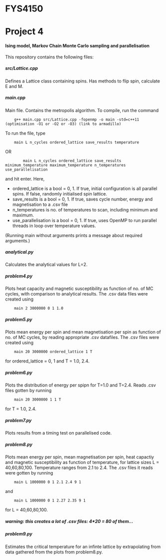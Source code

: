 # FYS4150
# Project 4
#### Ising model, Markov Chain Monte Carlo sampling and parallelisation

This repository contains the following files:

##### src/Lattice.cpp
Defines a Lattice class containing spins. Has methods to flip spin, calculate E and M.

##### main.cpp
Main file. Contains the metropolis algorithm. To compile, run the command
```
	g++ main.cpp src/Lattice.cpp -fopenmp -o main -std=c++11 (optimisation -O1 or -O2 or -O3) (link to armadillo)
```
To run the file, type
```
	main L n_cycles ordered_lattice save_results temperature
```
OR
```
		main L n_cycles ordered_lattice save_results minimum_temperature maximum_temperature n_temperatures use_parallelisation
```
and hit enter. Here,
* ordered_lattice is a bool = 0, 1. If true, initial configuration is all parallel spins. If false, randomly initialised spin lattice.
* save_results is a bool = 0, 1. If true, saves cycle number, energy and magnetisation to a .csv file
* n_temperatures is no. of temperatures to scan, including minimum and maximum.
* use_parallelisation is a bool = 0, 1. If true, uses OpenMP to run parallel threads in loop over temperature values.

(Running main without arguments prints a message about required arguments.)

##### analytical.py
Calculates the analytical values for L=2.

##### problem4.py
Plots heat capacity and magnetic susceptibility as function of no. of MC cycles, with comparison to analytical results.
The .csv data files were created using
```
	main 2 3000000 0 1 1.0
```

##### problem5.py
Plots mean energy per spin and mean magnetisation per spin as function of no. of MC cycles, by reading appropriate .csv datafiles.
The .csv files were created using
```
	main 20 3000000 ordered_lattice 1 T
```
for ordered_lattice = 0, 1 and T = 1.0, 2.4.

##### problem6.py
Plots the distribution of energy per spipn for T=1.0 and T=2.4.
Reads .csv files gotten by running
```
	main 20 3000000 1 1 T
```
for T = 1.0, 2.4.

##### problem7.py
Plots results from a timing test on parallelised code.

##### problem8.py
Plots mean energy per spin, mean magnetisation per spin, heat capactiy and magnetic susceptibility as function of temperature, for lattice sizes L = 40,60,80,100. Temperature ranges from 2.1 to 2.4. 
The .csv files it reads were gotten by running
```
	main L 1000000 0 1 2.1 2.4 9 1
```
and
```
	main L 1000000 0 1 2.27 2.35 9 1
```
for L = 40,60,80,100.
##### warning: this creates a lot of .csv files: 4*20 = 80 of them...

##### problem9.py
Estimates the critical temperature for an infinte lattice by extrapolating from data gathered from the plots from problem8.py.
